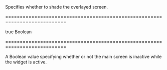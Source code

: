 <!--**
/*-------------------------------------------
    Auto-generated file. Do not modify.
-------------------------------------------

**-->
<!--d-->Specifies whether to shade the overlayed screen.<!--/d-->
===========================================================================
<!--default-->true<!--/default-->
<!--type-->Boolean<!--/type-->
===========================================================================

<!--shortDescription-->
A Boolean value specifying whether or not the main screen is inactive while the widget is active.
<!--/shortDescription-->

<!--fullDescription-->

<!--/fullDescription-->
